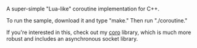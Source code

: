 A super-simple "Lua-like" coroutine implementation for C++. 

To run the sample, download it and type "make."  Then run "./coroutine."

If you're interested in this, check out my [coro](https://github.com/mfichman/coro.git) library, which is much more robust and includes an asynchronous socket library.
